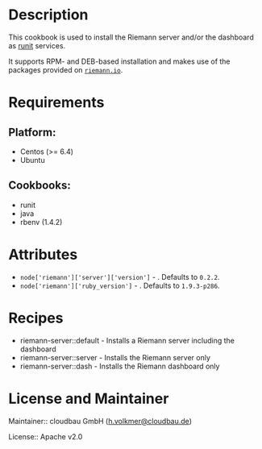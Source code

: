 # Description

This cookbook is used to install the Riemann server and/or the dashboard as [runit](http://smarden.org/runit/) services.

It supports RPM- and DEB-based installation and makes use of the packages provided on [`riemann.io`](http://riemann.io).

# Requirements

## Platform:

* Centos (>= 6.4)
* Ubuntu

## Cookbooks:

* runit
* java
* rbenv (1.4.2)

# Attributes

* `node['riemann']['server']['version']` - . Defaults to `0.2.2`.
* `node['riemann']['ruby_version']` - . Defaults to `1.9.3-p286`.

# Recipes

* riemann-server::default - Installs a Riemann server including the dashboard
* riemann-server::server - Installs the Riemann server only
* riemann-server::dash - Installs the Riemann dashboard only

# License and Maintainer

Maintainer:: cloudbau GmbH (<h.volkmer@cloudbau.de>)

License:: Apache v2.0
